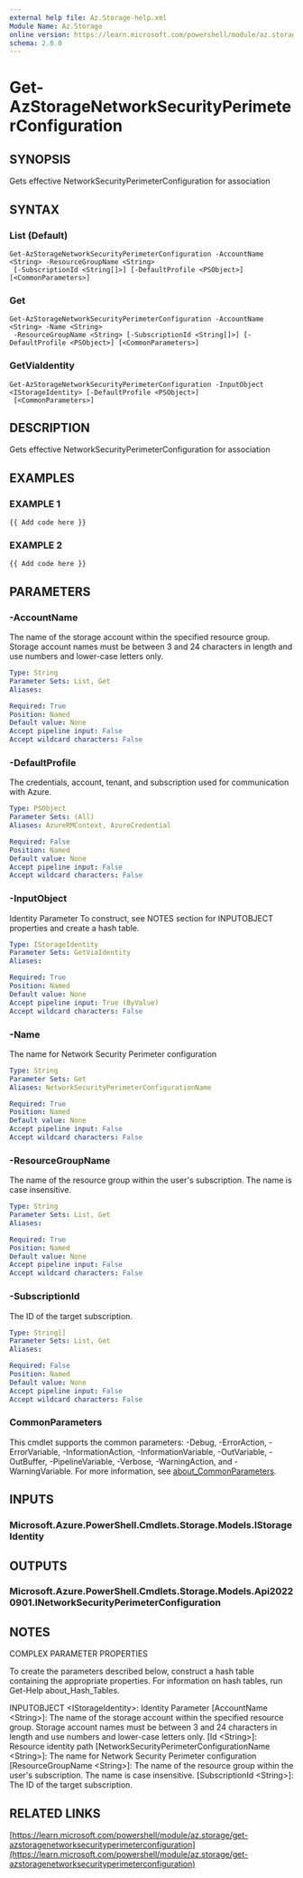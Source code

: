 ```yaml
---
external help file: Az.Storage-help.xml
Module Name: Az.Storage
online version: https://learn.microsoft.com/powershell/module/az.storage/get-azstoragenetworksecurityperimeterconfiguration
schema: 2.0.0
---
```


# Get-AzStorageNetworkSecurityPerimeterConfiguration

## SYNOPSIS
Gets effective NetworkSecurityPerimeterConfiguration for association

## SYNTAX

### List (Default)
```
Get-AzStorageNetworkSecurityPerimeterConfiguration -AccountName <String> -ResourceGroupName <String>
 [-SubscriptionId <String[]>] [-DefaultProfile <PSObject>] [<CommonParameters>]
```

### Get
```
Get-AzStorageNetworkSecurityPerimeterConfiguration -AccountName <String> -Name <String>
 -ResourceGroupName <String> [-SubscriptionId <String[]>] [-DefaultProfile <PSObject>] [<CommonParameters>]
```

### GetViaIdentity
```
Get-AzStorageNetworkSecurityPerimeterConfiguration -InputObject <IStorageIdentity> [-DefaultProfile <PSObject>]
 [<CommonParameters>]
```

## DESCRIPTION
Gets effective NetworkSecurityPerimeterConfiguration for association

## EXAMPLES

### EXAMPLE 1
```
{{ Add code here }}
```

### EXAMPLE 2
```
{{ Add code here }}
```

## PARAMETERS

### -AccountName
The name of the storage account within the specified resource group.
Storage account names must be between 3 and 24 characters in length and use numbers and lower-case letters only.

```yaml
Type: String
Parameter Sets: List, Get
Aliases:

Required: True
Position: Named
Default value: None
Accept pipeline input: False
Accept wildcard characters: False
```

### -DefaultProfile
The credentials, account, tenant, and subscription used for communication with Azure.

```yaml
Type: PSObject
Parameter Sets: (All)
Aliases: AzureRMContext, AzureCredential

Required: False
Position: Named
Default value: None
Accept pipeline input: False
Accept wildcard characters: False
```

### -InputObject
Identity Parameter
To construct, see NOTES section for INPUTOBJECT properties and create a hash table.

```yaml
Type: IStorageIdentity
Parameter Sets: GetViaIdentity
Aliases:

Required: True
Position: Named
Default value: None
Accept pipeline input: True (ByValue)
Accept wildcard characters: False
```

### -Name
The name for Network Security Perimeter configuration

```yaml
Type: String
Parameter Sets: Get
Aliases: NetworkSecurityPerimeterConfigurationName

Required: True
Position: Named
Default value: None
Accept pipeline input: False
Accept wildcard characters: False
```

### -ResourceGroupName
The name of the resource group within the user's subscription.
The name is case insensitive.

```yaml
Type: String
Parameter Sets: List, Get
Aliases:

Required: True
Position: Named
Default value: None
Accept pipeline input: False
Accept wildcard characters: False
```

### -SubscriptionId
The ID of the target subscription.

```yaml
Type: String[]
Parameter Sets: List, Get
Aliases:

Required: False
Position: Named
Default value: None
Accept pipeline input: False
Accept wildcard characters: False
```

### CommonParameters
This cmdlet supports the common parameters: -Debug, -ErrorAction, -ErrorVariable, -InformationAction, -InformationVariable, -OutVariable, -OutBuffer, -PipelineVariable, -Verbose, -WarningAction, and -WarningVariable. For more information, see [about_CommonParameters](http://go.microsoft.com/fwlink/?LinkID=113216).

## INPUTS

### Microsoft.Azure.PowerShell.Cmdlets.Storage.Models.IStorageIdentity
## OUTPUTS

### Microsoft.Azure.PowerShell.Cmdlets.Storage.Models.Api20220901.INetworkSecurityPerimeterConfiguration
## NOTES
COMPLEX PARAMETER PROPERTIES

To create the parameters described below, construct a hash table containing the appropriate properties.
For information on hash tables, run Get-Help about_Hash_Tables.

INPUTOBJECT \<IStorageIdentity\>: Identity Parameter
  \[AccountName \<String\>\]: The name of the storage account within the specified resource group.
Storage account names must be between 3 and 24 characters in length and use numbers and lower-case letters only.
  \[Id \<String\>\]: Resource identity path
  \[NetworkSecurityPerimeterConfigurationName \<String\>\]: The name for Network Security Perimeter configuration
  \[ResourceGroupName \<String\>\]: The name of the resource group within the user's subscription.
The name is case insensitive.
  \[SubscriptionId \<String\>\]: The ID of the target subscription.

## RELATED LINKS

[https://learn.microsoft.com/powershell/module/az.storage/get-azstoragenetworksecurityperimeterconfiguration](https://learn.microsoft.com/powershell/module/az.storage/get-azstoragenetworksecurityperimeterconfiguration)

